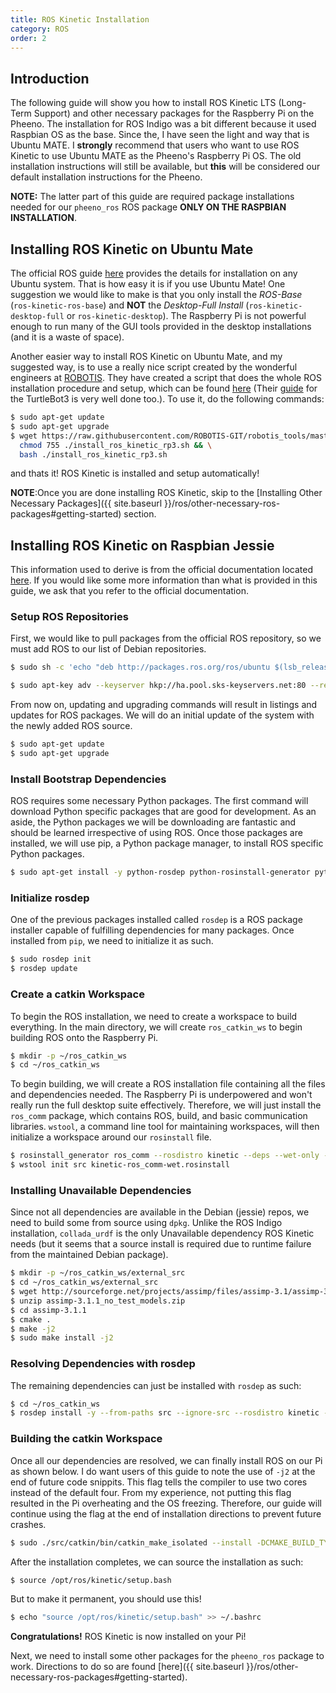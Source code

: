 ```yaml
---
title: ROS Kinetic Installation
category: ROS
order: 2
---
```


## Introduction

The following guide will show you how to install ROS Kinetic LTS (Long-Term Support) and other necessary packages for the Raspberry Pi on the Pheeno. The installation for ROS Indigo was a bit different because it used Raspbian OS as the base. Since the, I have seen the light and way that is Ubuntu MATE. I **strongly** recommend that users who want to use ROS Kinetic to use Ubuntu MATE as the Pheeno's Raspberry Pi OS. The old installation instructions will still be available, but **this** will be considered our default installation instructions for the Pheeno.

**NOTE:** The latter part of this guide are required package installations needed for our `pheeno_ros` ROS package **ONLY ON THE RASPBIAN INSTALLATION**.

## Installing ROS Kinetic on Ubuntu Mate

The official ROS guide [here](http://wiki.ros.org/kinetic/Installation/Ubuntu) provides the details for installation on any Ubuntu system. That is how easy it is if you use Ubuntu Mate! One suggestion we would like to make is that you only install the *ROS-Base* (`ros-kinetic-ros-base`) and **NOT** the *Desktop-Full Install* (`ros-kinetic-desktop-full` or `ros-kinetic-desktop`). The Raspberry Pi is not powerful enough to run many of the GUI tools provided in the desktop installations (and it is a waste of space). 

Another easier way to install ROS Kinetic on Ubuntu Mate, and my suggested way, is to use a really nice script created by the wonderful engineers at [ROBOTIS](http://en.robotis.com/). They have created a script that does the whole ROS installation procedure and setup, which can be found [here](http://emanual.robotis.com/docs/en/platform/turtlebot3/raspberry_pi_3_setup/) (Their [guide](http://emanual.robotis.com/docs/en/platform/turtlebot3/overview/#overview) for the TurtleBot3 is very well done too.). To use it, do the following commands:

```bash
$ sudo apt-get update
$ sudo apt-get upgrade
$ wget https://raw.githubusercontent.com/ROBOTIS-GIT/robotis_tools/master/install_ros_kinetic_rp3.sh && \
  chmod 755 ./install_ros_kinetic_rp3.sh && \
  bash ./install_ros_kinetic_rp3.sh
```

and thats it! ROS Kinetic is installed and setup automatically!

**NOTE**:Once you are done installing ROS Kinetic, skip to the [Installing Other Necessary Packages]({{ site.baseurl }}/ros/other-necessary-ros-packages#getting-started) section.

## Installing ROS Kinetic on Raspbian Jessie

This information used to derive is from the official documentation located [here](http://wiki.ros.org/ROSberryPi/Installing%20ROS%20Kinetic%20on%20the%20Raspberry%20Pi). If you would like some more information than what is provided in this guide, we ask that you refer to the official documentation.

### Setup ROS Repositories

First, we would like to pull packages from the official ROS repository, so we must add ROS to our list of Debian repositories.

```bash
$ sudo sh -c 'echo "deb http://packages.ros.org/ros/ubuntu $(lsb_release -sc) main" > /etc/apt/sources.list.d/ros-latest.list'

$ sudo apt-key adv --keyserver hkp://ha.pool.sks-keyservers.net:80 --recv-key 421C365BD9FF1F717815A3895523BAEEB01FA116
```

From now on, updating and upgrading commands will result in listings and updates for ROS packages. We will do an initial update of the system with the newly added ROS source.

```bash
$ sudo apt-get update
$ sudo apt-get upgrade
```

### Install Bootstrap Dependencies

ROS requires some necessary Python packages. The first command will download Python specific packages that are good for development. As an aside, the Python packages we will be downloading are fantastic and should be learned irrespective of using ROS. Once those packages are installed, we will use pip, a Python package manager, to install ROS specific Python packages.

```bash
$ sudo apt-get install -y python-rosdep python-rosinstall-generator python-wstool python-rosinstall build-essential cmake
```

### Initialize rosdep

One of the previous packages installed called `rosdep` is a ROS package installer capable of fulfilling dependencies for many packages. Once installed from `pip`, we need to initialize it as such.

```bash
$ sudo rosdep init
$ rosdep update
```

### Create a catkin Workspace

To begin the ROS installation, we need to create a workspace to build everything. In the main directory, we will create `ros_catkin_ws` to begin building ROS onto the Raspberry Pi.

```bash
$ mkdir -p ~/ros_catkin_ws
$ cd ~/ros_catkin_ws
```

To begin building, we will create a ROS installation file containing all the files and dependencies needed. The Raspberry Pi is underpowered and won't really run the full desktop suite effectively. Therefore, we will just install the `ros_comm` package, which contains ROS, build, and basic communication libraries. `wstool`, a command line tool for maintaining workspaces, will then initialize a workspace around our `rosinstall` file.

```bash
$ rosinstall_generator ros_comm --rosdistro kinetic --deps --wet-only --tar > kinetic-ros_comm-wet.rosinstall
$ wstool init src kinetic-ros_comm-wet.rosinstall
```

### Installing Unavailable Dependencies

Since not all dependencies are available in the Debian (jessie) repos, we need to build some from source using `dpkg`. Unlike the ROS Indigo installation, `collada_urdf` is the only Unavailable dependency ROS Kinetic needs (but it seems that a source install is required due to runtime failure from the maintained Debian package).

```bash
$ mkdir -p ~/ros_catkin_ws/external_src
$ cd ~/ros_catkin_ws/external_src
$ wget http://sourceforge.net/projects/assimp/files/assimp-3.1/assimp-3.1.1_no_test_models.zip/download -O assimp-3.1.1_no_test_models.zip
$ unzip assimp-3.1.1_no_test_models.zip
$ cd assimp-3.1.1
$ cmake .
$ make -j2
$ sudo make install -j2
```

### Resolving Dependencies with rosdep

The remaining dependencies can just be installed with `rosdep` as such:

```bash
$ cd ~/ros_catkin_ws
$ rosdep install -y --from-paths src --ignore-src --rosdistro kinetic -r --os=debian:jessie
```

### Building the catkin Workspace

Once all our dependencies are resolved, we can finally install ROS on our Pi as shown below. I do want users of this guide to note the use of `-j2` at the end of future code snippits. This flag tells the compiler to use two cores instead of the default four. From my experience, not putting this flag resulted in the Pi overheating and the OS freezing. Therefore, our guide will continue using the flag at the end of installation directions to prevent future crashes.

```bash
$ sudo ./src/catkin/bin/catkin_make_isolated --install -DCMAKE_BUILD_TYPE=Release --install-space /opt/ros/kinetic -j2
```

After the installation completes, we can source the installation as such:

```bash
$ source /opt/ros/kinetic/setup.bash
```

But to make it permanent, you should use this!

```bash
$ echo "source /opt/ros/kinetic/setup.bash" >> ~/.bashrc
```

**Congratulations!** ROS Kinetic is now installed on your Pi!

Next, we need to install some other packages for the `pheeno_ros` package to work. Directions to do so are found [here]({{ site.baseurl }}/ros/other-necessary-ros-packages#getting-started).
